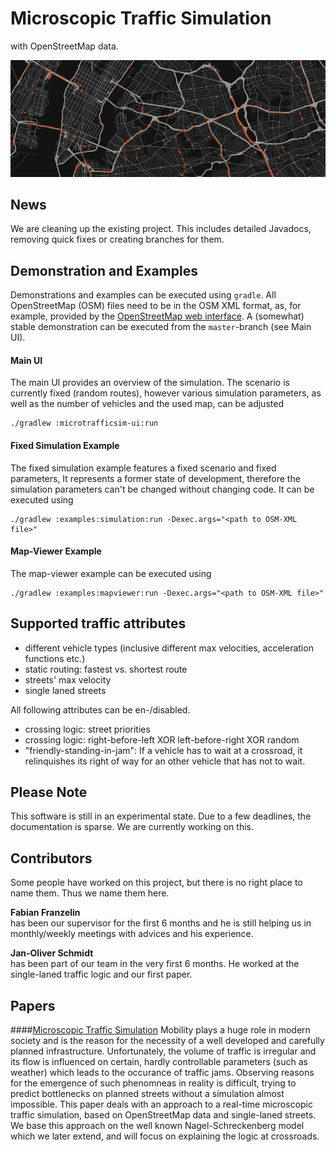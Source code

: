 # Microscopic Traffic Simulation
with OpenStreetMap data.

![Teaser: New York](teaser.png "Teaser: New York")

## News
We are cleaning up the existing project. This includes detailed Javadocs,
removing quick fixes or creating branches for them.


## Demonstration and Examples
Demonstrations and examples can be executed using `gradle`. All OpenStreetMap
(OSM) files need to be in the OSM XML format, as, for example, provided by the
[OpenStreetMap web interface](https://www.openstreetmap.org). A (somewhat)
stable demonstration can be executed from the `master`-branch (see Main UI).

#### Main UI
The main UI provides an overview of the simulation. The scenario is currently
fixed (random routes), however various simulation parameters, as well as the
number of vehicles and the used map, can be adjusted

```shell
./gradlew :microtrafficsim-ui:run
```

#### Fixed Simulation Example
The fixed simulation example features a fixed scenario and fixed parameters, It
represents a former state of development, therefore the simulation parameters
can't be changed without changing code. It can be executed using
```shell
./gradlew :examples:simulation:run -Dexec.args="<path to OSM-XML file>"
```

#### Map-Viewer Example
The map-viewer example can be executed using
```shell
./gradlew :examples:mapviewer:run -Dexec.args="<path to OSM-XML file>"
```


## Supported traffic attributes
* different vehicle types (inclusive different max velocities, acceleration
  functions etc.)
* static routing: fastest vs. shortest route
* streets' max velocity
* single laned streets

All following attributes can be en-/disabled.

* crossing logic: street priorities
* crossing logic: right-before-left XOR left-before-right XOR random
* "friendly-standing-in-jam": If a vehicle has to wait at a crossroad, it
  relinquishes its right of way for an other vehicle that has not to wait.


## Please Note
This software is still in an experimental state. Due to a few deadlines, the
documentation is sparse. We are currently working on this.


## Contributors
Some people have worked on this project, but there is no right place to name them. Thus we name them here.

**Fabian Franzelin**  
has been our supervisor for the first 6 months and he is still helping us in monthly/weekly meetings with advices and his experience.

**Jan-Oliver Schmidt**  
has been part of our team in the very first 6 months. He worked at the single-laned traffic logic and our first paper.


## Papers

####[Microscopic Traffic Simulation](https://www.informatik.uni-stuttgart.de/studium/interessierte/bsc-studiengaenge/informatik/projekt-inf/2016-06-03/Gruppe_5.pdf)
Mobility plays a huge role in modern society and is the reason for the necessity of a well developed and carefully planned infrastructure. Unfortunately, the volume of traffic is irregular and its flow is influenced on certain, hardly controllable parameters (such as weather) which leads to the occurance of traffic jams. Observing reasons for the emergence of such phenomneas in reality is difficult, trying to predict bottlenecks on planned streets without a simulation almost impossible. This paper deals with an approach to a real-time microscopic traffic simulation, based on OpenStreetMap data and single-laned streets. We base this approach on the well known Nagel-Schreckenberg model which we later extend, and will focus on explaining the logic at crossroads.
